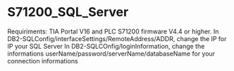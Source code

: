 # S71200_SQL_Server
Requiriments: TIA Portal V16 and PLC S71200 firmware V4.4 or higher.
In DB2-SQLConfig/interfaceSettings/RemoteAddress/ADDR, change the IP for IP your SQL Server
In DB2-SQLCOnfig/loginInformation, change the informations userName/password/serverName/databaseName for your connection informations
